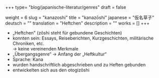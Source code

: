 +++
type= "blog/japanische-literatur/genres"
draft = false

weight = 6
slug = "kanazoshi"
title = "kanazōshi"
japanese = "仮名草子"
deutsch = ""
translation = "Heftchen"
description = ""
works = []
+++

- „Heftchen" (zôshi steht für gebundene Geschichten)
- konnten sein: Essays, Reiseberichten, Kurzgeschichten, militärische Chroniken, etc.  
  -> keine vereinenden Merkmale
- „Übergangsgenre“ -> Anfang der „Heftkultur“
- Sprache: Kana
- wurden handschriftlich abgeschrieben und zu Heften gebunden
- entwickelten sich aus den otogizôshi
